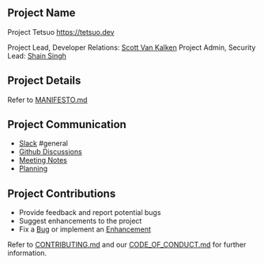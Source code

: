 ## Project Name

Project Tetsuo <https://tetsuo.dev>

Project Lead, Developer Relations: [Scott Van Kalken](https://github.com/codecowboydotio)
Project Admin, Security Lead: [Shain Singh](https://github.com/shsingh)

## Project Details

Refer to [MANIFESTO.md](MANIFESTO.md)

## Project Communication

- [Slack](https://join.slack.com/t/project-tetsuo/shared_invite/zt-1qjawx33o-dtwPtoSlFzAqZcpeHReaBA) #general
- [Github Discussions](https://github.com/tetsuo-dev/tetsuo.dev-code/issues)
- [Meeting Notes](https://github.com/tetsuo-dev/tetsuo.dev-code/issues?q=label%3Ameeting+)
- [Planning](https://github.com/tetsuo-dev/tetsuo.dev-code/projects?type=beta)

## Project Contributions

- Provide feedback and report potential bugs
- Suggest enhancements to the project
- Fix a [Bug](https://github.com/tetso-dev/tetsuo.dev-code/issues?q=is%3Aopen+is%3Aissue+label%3Abug) or implement an
[Enhancement](https://github.com/tetsuo-dev/tetsuo.dev-code/issues?q=is%3Aopen+is%3Aissue+label%3Aenhancement)

Refer to [CONTRIBUTING.md](CONTRIBUTING.md) and our [CODE_OF_CONDUCT.md](CODE_OF_CONDUCT.md) for further information.
